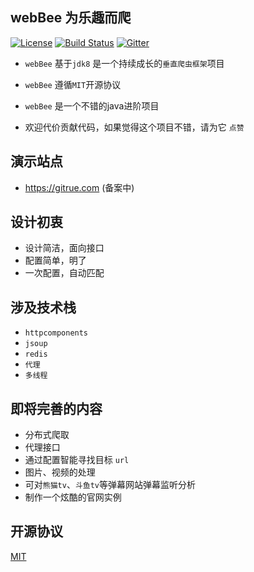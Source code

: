 
## webBee 为乐趣而爬
[![License](https://img.shields.io/badge/license-MIT-4EB1BA.svg?style=flat-square)](https://github.com/pkwenda/webBee/blob/master/LICENSE)                                    [![Build Status](https://travis-ci.org/pkwenda/webBee.svg?branch=master)](https://travis-ci.org/pkwenda/webBee)               [![Gitter](https://badges.gitter.im/pkwenda/web-bee.svg)](https://gitter.im/web_bee)

 

- `webBee` 基于`jdk8` 是一个持续成长的`垂直爬虫框架`项目 
- `webBee` 遵循`MIT`开源协议

- `webBee` 是一个不错的java进阶项目


- 欢迎代价贡献代码，如果觉得这个项目不错，请为它 `点赞`





## 演示站点
- https://gitrue.com (备案中)


## 设计初衷

+ 设计简洁，面向接口
+ 配置简单，明了
+ 一次配置，自动匹配


## 涉及技术栈
- `httpcomponents`
- `jsoup`
- `redis`
-  `代理`
- `多线程`

## 即将完善的内容
+ 分布式爬取
+ 代理接口
+ 通过配置智能寻找目标 `url`
+ 图片、视频的处理
+ 可对`熊猫tv`、`斗鱼tv`等弹幕网站弹幕监听分析
+ 制作一个炫酷的官网实例 
 
 
## 开源协议

[MIT](LICENSE)
 


